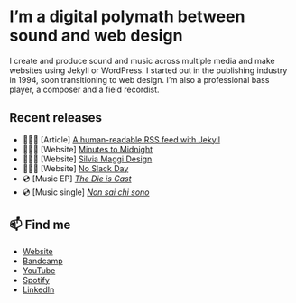 # I’m a digital polymath between sound and web design

I create and produce sound and music across multiple media and make  websites using Jekyll or WordPress. I started out in the publishing  industry in 1994, soon transitioning to web design. I’m also a  professional bass player, a composer and a field recordist.

## Recent releases

- 👨🏻‍💻 [Article] [A human-readable RSS feed with Jekyll](https://minutestomidnight.co.uk/blog/build-a-human-readable-rss-with-jekyll/)
- 👨🏻‍💻 [Website] [Minutes to Midnight](https://minutestomidnight.co.uk)
- 👨🏻‍💻 [Website] [Silvia Maggi Design](https://silviamaggidesign.com)
- 👨🏻‍💻 [Website] [No Slack Day](https://noslackday.org)
- 💿 [Music EP] [*The Die is Cast*](https://music.minutestomidnight.co.uk/album/the-die-is-cast-ep-preview)
- 💿 [Music single] [*Non sai chi sono*](https://music.minutestomidnight.co.uk/track/non-sai-chi-sono-remix)

## 📫 Find me

- [Website](https://minutestomidnight.co.uk)
- [Bandcamp](https://minutestomidnight.bandcamp.com/)
- [YouTube](https://www.youtube.com/@m2m)
- [Spotify](https://open.spotify.com/artist/250igOmtd9HCpGyXDWUcl9?si=d9t8bLC2QfG8iT1R3y9CAw)
- [LinkedIn](https://uk.linkedin.com/in/simonesilvestroni/)
